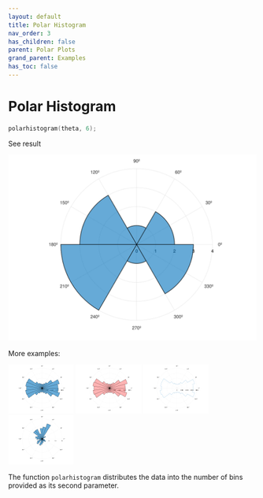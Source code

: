 ```yaml
---
layout: default
title: Polar Histogram
nav_order: 3
has_children: false
parent: Polar Plots
grand_parent: Examples
has_toc: false
---
```

# Polar Histogram

```cpp
polarhistogram(theta, 6);
```


See result

[![example_polarhistogram_1](../polar_plots/polarhistogram/polarhistogram_1.svg)](https://github.com/alandefreitas/matplotplusplus/blob/master/examples/polar_plots/polarhistogram/polarhistogram_1.cpp)

More examples:
    
[![example_polarhistogram_2](../polar_plots/polarhistogram/polarhistogram_2_thumb.png)](https://github.com/alandefreitas/matplotplusplus/blob/master/examples/polar_plots/polarhistogram/polarhistogram_2.cpp)  [![example_polarhistogram_3](../polar_plots/polarhistogram/polarhistogram_3_thumb.png)](https://github.com/alandefreitas/matplotplusplus/blob/master/examples/polar_plots/polarhistogram/polarhistogram_3.cpp)  [![example_polarhistogram_4](../polar_plots/polarhistogram/polarhistogram_4_thumb.png)](https://github.com/alandefreitas/matplotplusplus/blob/master/examples/polar_plots/polarhistogram/polarhistogram_4.cpp)  [![example_polarhistogram_5](../polar_plots/polarhistogram/polarhistogram_5_thumb.png)](https://github.com/alandefreitas/matplotplusplus/blob/master/examples/polar_plots/polarhistogram/polarhistogram_5.cpp)
  

The function `polarhistogram` distributes the data into the number of bins provided as its second parameter.
  


